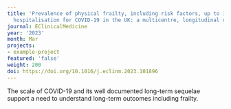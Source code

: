 ```yaml
---
title: 'Prevalence of physical frailty, including risk factors, up to 1 year after
  hospitalisation for COVID-19 in the UK: a multicentre, longitudinal cohort study.'
journal: EClinicalMedicine
year: '2023'
month: Mar
projects:
- example-project
featured: 'false'
weight: 200
doi: https://doi.org/10.1016/j.eclinm.2023.101896
---
```


The scale of COVID-19 and its well documented long-term sequelae support a need to understand long-term outcomes including frailty.